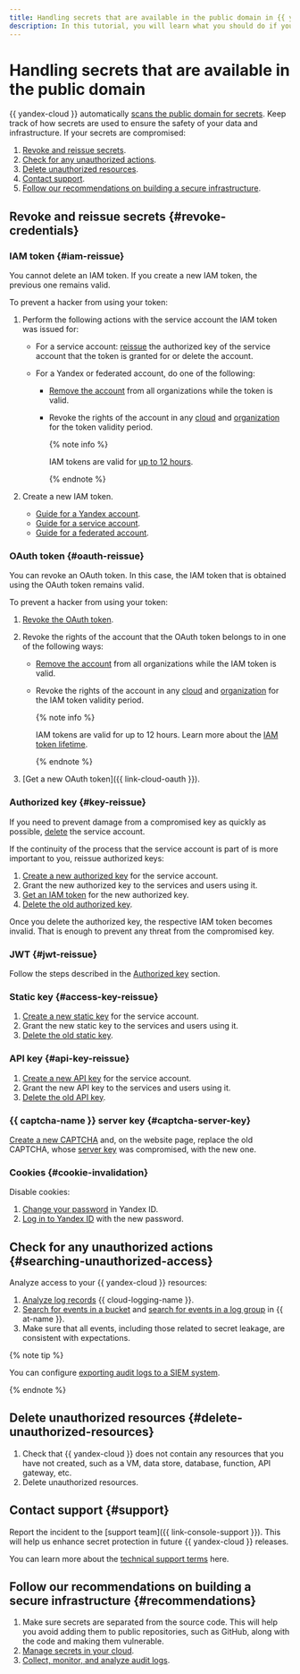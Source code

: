 ```yaml
---
title: Handling secrets that are available in the public domain in {{ yandex-cloud }}
description: In this tutorial, you will learn what you should do if your secrets leaked to the public domain.
---
```


# Handling secrets that are available in the public domain

{{ yandex-cloud }} automatically [scans the public domain for secrets](../../security/operations/search-secrets.md). Keep track of how secrets are used to ensure the safety of your data and infrastructure. If your secrets are compromised:

1. [Revoke and reissue secrets](#revoke-credentials).
1. [Check for any unauthorized actions](#searching-unauthorized-access).
1. [Delete unauthorized resources](#delete-unauthorized-resources).
1. [Contact support](#support).
1. [Follow our recommendations on building a secure infrastructure](#recommendations).

## Revoke and reissue secrets {#revoke-credentials}

### IAM token {#iam-reissue}

You cannot delete an IAM token. If you create a new IAM token, the previous one remains valid.

To prevent a hacker from using your token:

1. Perform the following actions with the service account the IAM token was issued for:

   * For a service account: [reissue](#key-reissue) the authorized key of the service account that the token is granted for or delete the account.
   * For a Yandex or federated account, do one of the following:

      * [Remove the account](../../organization/operations/edit-account.md) from all organizations while the token is valid.
      * Revoke the rights of the account in any [cloud](users/delete) and [organization](../../organization/security/index.md#revoke) for the token validity period.

         {% note info %}

         IAM tokens are valid for [up to 12 hours](../concepts/authorization/iam-token.md#lifetime).

         {% endnote %}

2. Create a new IAM token.

   * [Guide for a Yandex account](iam-token/create.md).
   * [Guide for a service account](iam-token/create-for-sa.md).
   * [Guide for a federated account](iam-token/create-for-federation.md).

### OAuth token {#oauth-reissue}

You can revoke an OAuth token. In this case, the IAM token that is obtained using the OAuth token remains valid.

To prevent a hacker from using your token:

1. [Revoke the OAuth token](https://yandex.com/dev/oauth/doc/dg/reference/token-invalidate.html).

1. Revoke the rights of the account that the OAuth token belongs to in one of the following ways:

   * [Remove the account](../../organization/operations/edit-account.md) from all organizations while the IAM token is valid.
   * Revoke the rights of the account in any [cloud](users/delete) and [organization](../../organization/security/index.md#revoke) for the IAM token validity period.

      {% note info %}

      IAM tokens are valid for up to 12 hours. Learn more about the [IAM token lifetime](../concepts/authorization/iam-token.md#lifetime).

      {% endnote %}

1. [Get a new OAuth token]({{ link-cloud-oauth }}).

### Authorized key {#key-reissue}

If you need to prevent damage from a compromised key as quickly as possible, [delete](sa/delete.md) the service account.

If the continuity of the process that the service account is part of is more important to you, reissue authorized keys:

1. [Create a new authorized key](authorized-key/create.md) for the service account.
1. Grant the new authorized key to the services and users using it.
1. [Get an IAM token](../../iam/operations/iam-token/create-for-sa.md) for the new authorized key.
1. [Delete the old authorized key](./authorized-key/delete.md).

Once you delete the authorized key, the respective IAM token becomes invalid. That is enough to prevent any threat from the compromised key.

### JWT {#jwt-reissue}

Follow the steps described in the [Authorized key](#key-reissue) section.

### Static key {#access-key-reissue}

1. [Create a new static key](sa/create-access-key.md) for the service account.
1. Grant the new static key to the services and users using it.
1. [Delete the old static key](sa/delete-access-key.md).

### API key {#api-key-reissue}

1. [Create a new API key](api-key/create.md) for the service account.
1. Grant the new API key to the services and users using it.
1. [Delete the old API key](./api-key/delete.md).

### {{ captcha-name }} server key {#captcha-server-key}

[Create a new CAPTCHA](../../smartcaptcha/quickstart.md#creat-captcha) and, on the website page, replace the old CAPTCHA, whose [server key](../../smartcaptcha/concepts/keys.md) was compromised, with the new one.

### Cookies {#cookie-invalidation}

Disable cookies:

1. [Change your password](https://yandex.com/support/id/profile.html) in Yandex ID.
1. [Log in to Yandex ID](https://passport.yandex.com/) with the new password.

## Check for any unauthorized actions {#searching-unauthorized-access}

Analyze access to your {{ yandex-cloud }} resources:

1. [Analyze log records](../../logging/operations/read-logs.md) {{ cloud-logging-name }}.
1. [Search for events in a bucket](../../audit-trails/tutorials/search-bucket.md) and [search for events in a log group](../../audit-trails/tutorials/search-cloud-logging.md) in {{ at-name }}.
1. Make sure that all events, including those related to secret leakage, are consistent with expectations.

{% note tip %}

You can configure [exporting audit logs to a SIEM system](../../audit-trails/concepts/export-siem.md).

{% endnote %}

## Delete unauthorized resources {#delete-unauthorized-resources}

1. Check that {{ yandex-cloud }} does not contain any resources that you have not created, such as a VM, data store, database, function, API gateway, etc.
1. Delete unauthorized resources.

## Contact support {#support}

Report the incident to the [support team]({{ link-console-support }}). This will help us enhance secret protection in future {{ yandex-cloud }} releases.

You can learn more about the [technical support terms](../../support/overview.md) here.

## Follow our recommendations on building a secure infrastructure {#recommendations}

1. Make sure secrets are separated from the source code. This will help you avoid adding them to public repositories, such as GitHub, along with the code and making them vulnerable.
1. [Manage secrets in your cloud](../../security/standard/encryption.md).
1. [Collect, monitor, and analyze audit logs](../../security/standard/audit-logs.md).
